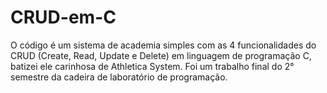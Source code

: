 # CRUD-em-C
O código é um sistema de academia simples com as 4 funcionalidades do CRUD (Create, Read, Update e Delete) em linguagem de programação C, batizei ele carinhosa de Athletica System. Foi um trabalho final do 2° semestre da cadeira de laboratório de programação.
